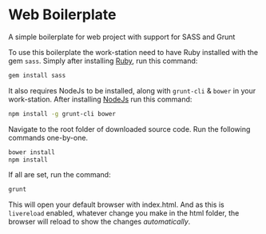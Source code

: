 # Web Boilerplate
A simple boilerplate for web project with support for SASS and Grunt

To use this boilerplate the work-station need to have Ruby installed with the gem `sass`. Simply after installing [Ruby](https://www.ruby-lang.org/en/downloads/), run this command:

```bash
gem install sass
```

It also requires NodeJs to be installed, along with `grunt-cli` & `bower` in your work-station. After installing [NodeJs](https://nodejs.org/en/download/) run this command:

```bash
npm install -g grunt-cli bower
```

Navigate to the root folder of downloaded source code. Run the following commands one-by-one.

```bash
bower install
npm install
```

If all are set, run the command:

```bash
grunt
```

This will open your default browser with index.html. And as this is `livereload` enabled, whatever change you make in the html folder, the browser will reload to show the changes *automatically*.
